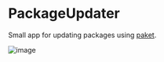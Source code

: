 # PackageUpdater

Small app for updating packages using [paket](https://fsprojects.github.io/Paket/).

![image](https://user-images.githubusercontent.com/1640096/45161790-e78d5e80-b1ec-11e8-817a-144de7d00284.png)
